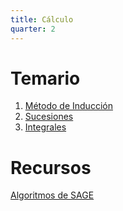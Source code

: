 ```yaml
---
title: Cálculo
quarter: 2
---
```


# Temario

1. [Método de Inducción](calc/induccion.md)
2. [Sucesiones](calc/sucesiones.md)
3. [Integrales](calc/integrales.md)

# Recursos

[Algoritmos de SAGE](calc/algoritmos.md)
